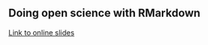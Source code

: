 ## Doing open science with RMarkdown

[Link to online slides](https://jj.github.io/stayathome-rmarkdown)
